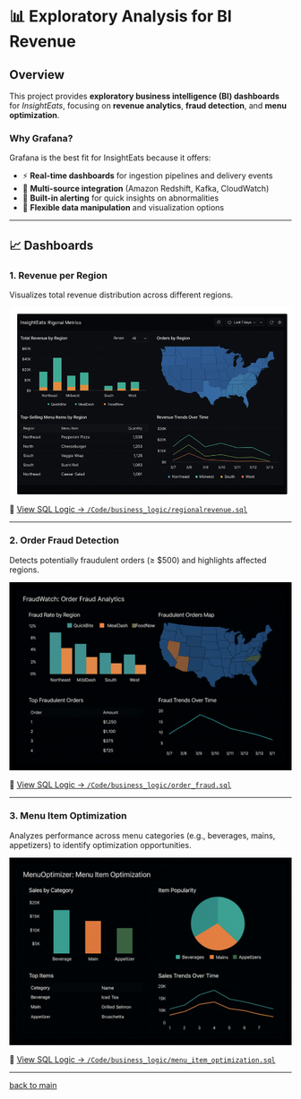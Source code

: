 # 📊 Exploratory Analysis for BI Revenue

## Overview

This project provides **exploratory business intelligence (BI) dashboards** for _InsightEats_, focusing on **revenue analytics**, **fraud detection**, and **menu optimization**.

### Why Grafana?

Grafana is the best fit for InsightEats because it offers:

- ⚡ **Real-time dashboards** for ingestion pipelines and delivery events
- 🔗 **Multi-source integration** (Amazon Redshift, Kafka, CloudWatch)
- 🚨 **Built-in alerting** for quick insights on abnormalities
- 🧩 **Flexible data manipulation** and visualization options

---

## 📈 Dashboards

### **1. Revenue per Region**

Visualizes total revenue distribution across different regions.

![Revenue Dashboard](/Diagrams/analysis_dashboard.png)

🔗 [View SQL Logic → `/Code/business_logic/regionalrevenue.sql`](/Code/business_logic/regionalrevenue.sql)

---

### **2. Order Fraud Detection**

Detects potentially fraudulent orders (≥ $500) and highlights affected regions.

![Fraud Detection](/Diagrams/fraud_detection.png)

🔗 [View SQL Logic → `/Code/business_logic/order_fraud.sql`](/Code/business_logic/order_fraud.sql)

---

### **3. Menu Item Optimization**

Analyzes performance across menu categories (e.g., beverages, mains, appetizers) to identify optimization opportunities.

![Menu Optimization](/Diagrams/menu_optimization.png)

🔗 [View SQL Logic → `/Code/business_logic/menu_item_optimization.sql`](/Code/business_logic/menu_item_optimization.sql)

---

[back to main](/README.md)
